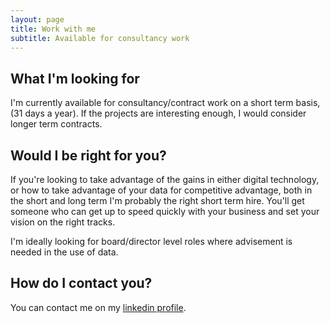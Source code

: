 ```yaml
---
layout: page
title: Work with me
subtitle: Available for consultancy work
---
```


## What I'm looking for

I'm currently available for consultancy/contract work on a short term basis, (31 days a year). If the projects are interesting enough, I would consider longer term contracts.

## Would I be right for you?

If you're looking to take advantage of the gains in either digital technology, or how to take advantage of your data for competitive advantage, both in the short and long term I'm probably the right short term hire. You'll get someone who can get up to speed quickly with your business and set your vision on the right tracks.

I'm ideally looking for board/director level roles where advisement is needed in the use of data.

## How do I contact you?

You can contact me on my [linkedin profile](https://www.linkedin.com/in/thomas-foster-264aa1176/).